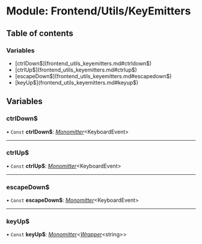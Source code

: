 # Module: Frontend/Utils/KeyEmitters

## Table of contents

### Variables

- [ctrlDown$](frontend_utils_keyemitters.md#ctrldown$)
- [ctrlUp$](frontend_utils_keyemitters.md#ctrlup$)
- [escapeDown$](frontend_utils_keyemitters.md#escapedown$)
- [keyUp$](frontend_utils_keyemitters.md#keyup$)

## Variables

### ctrlDown$

• `Const` **ctrlDown$**: [_Monomitter_](frontend_utils_monomitter.md#monomitter)<KeyboardEvent\>

---

### ctrlUp$

• `Const` **ctrlUp$**: [_Monomitter_](frontend_utils_monomitter.md#monomitter)<KeyboardEvent\>

---

### escapeDown$

• `Const` **escapeDown$**: [_Monomitter_](frontend_utils_monomitter.md#monomitter)<KeyboardEvent\>

---

### keyUp$

• `Const` **keyUp$**: [_Monomitter_](frontend_utils_monomitter.md#monomitter)<[_Wrapper_](../classes/backend_utils_wrapper.wrapper.md)<string\>\>
